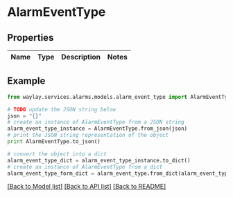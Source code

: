 # AlarmEventType


## Properties

Name | Type | Description | Notes
------------ | ------------- | ------------- | -------------

## Example

```python
from waylay.services.alarms.models.alarm_event_type import AlarmEventType

# TODO update the JSON string below
json = "{}"
# create an instance of AlarmEventType from a JSON string
alarm_event_type_instance = AlarmEventType.from_json(json)
# print the JSON string representation of the object
print AlarmEventType.to_json()

# convert the object into a dict
alarm_event_type_dict = alarm_event_type_instance.to_dict()
# create an instance of AlarmEventType from a dict
alarm_event_type_form_dict = alarm_event_type.from_dict(alarm_event_type_dict)
```
[[Back to Model list]](../README.md#documentation-for-models) [[Back to API list]](../README.md#documentation-for-api-endpoints) [[Back to README]](../README.md)


